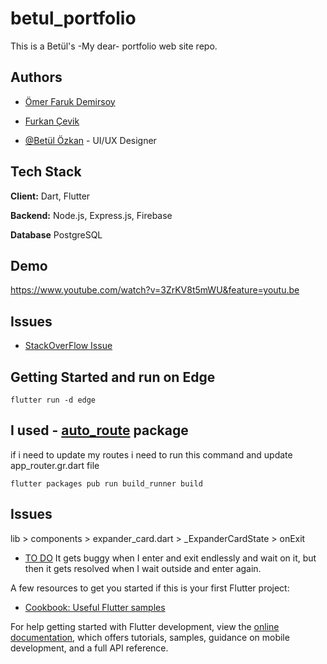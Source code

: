 # betul_portfolio

This is a Betül's -My dear- portfolio web site repo.

## Authors

- [Ömer Faruk Demirsoy](https://github.com/OFD16)

- [Furkan Çevik](https://github.com/furkancvk)

- [@Betül Özkan](https://www.linkedin.com/in/betul-0zkan/) - UI/UX Designer

## Tech Stack

**Client:** Dart, Flutter 

**Backend:** Node.js, Express.js, Firebase

**Database** PostgreSQL

## Demo
https://www.youtube.com/watch?v=3ZrKV8t5mWU&feature=youtu.be

## Issues
* [StackOverFlow Issue](https://stackoverflow.com/questions/76261975/how-to-make-container-borders-as-in-image-in-flutter)

## Getting Started and run on Edge
```
flutter run -d edge
```
## I used - [auto_route](https://pub.dev/packages/auto_route/example) package 
if i need to update my routes i need to run this command and update app_router.gr.dart file
```
flutter packages pub run build_runner build
```

## Issues
lib > components > expander_card.dart > _ExpanderCardState > onExit
- [TO DO]() It gets buggy when I enter and exit endlessly and wait on it, but then it gets resolved when I wait outside and enter again.

A few resources to get you started if this is your first Flutter project:

- [Cookbook: Useful Flutter samples](https://docs.flutter.dev/cookbook)

For help getting started with Flutter development, view the
[online documentation](https://docs.flutter.dev/), which offers tutorials,
samples, guidance on mobile development, and a full API reference.
